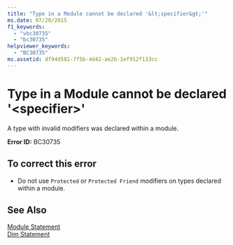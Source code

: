 ```yaml
---
title: "Type in a Module cannot be declared '&lt;specifier&gt;'"
ms.date: 07/20/2015
f1_keywords: 
  - "vbc30735"
  - "bc30735"
helpviewer_keywords: 
  - "BC30735"
ms.assetid: df94d581-7f5b-4d42-ae2b-1ef912f133cc
---
```

# Type in a Module cannot be declared '&lt;specifier&gt;'
A type with invalid modifiers was declared within a module.  
  
 **Error ID:** BC30735  
  
## To correct this error  
  
-   Do not use `Protected` or `Protected Friend` modifiers on types declared within a module.  
  
## See Also  
 [Module Statement](../../visual-basic/language-reference/statements/module-statement.md)  
 [Dim Statement](../../visual-basic/language-reference/statements/dim-statement.md)

